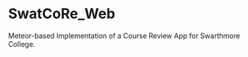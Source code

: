 SwatCoRe_Web
============
Meteor-based Implementation of a Course Review App for Swarthmore College. 
